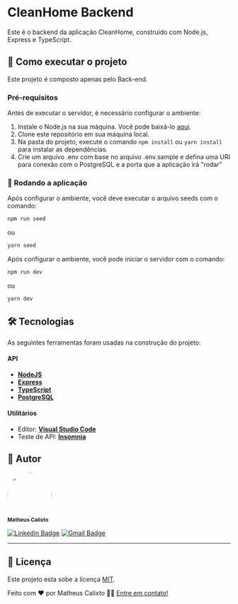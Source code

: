 # CleanHome Backend

Este é o backend da aplicação CleanHome, construído com Node.js, Express e TypeScript.

## 🚀 Como executar o projeto

Este projeto é composto apenas pelo Back-end.

### Pré-requisitos

Antes de executar o servidor, é necessário configurar o ambiente:

1. Instale o Node.js na sua máquina. Você pode baixá-lo [aqui](https://nodejs.org/en/download/).
2. Clone este repositório em sua máquina local.
3. Na pasta do projeto, execute o comando `npm install` ou `yarn install` para instalar as dependências.
4. Crie um arquivo .env com base no arquivo .env.sample e defina uma URI para conexão com o PostgreSQL e a porta que a aplicação irá "rodar"

### 🧭 Rodando a aplicação
Após configurar o ambiente, você deve executar o arquivo seeds com o comando:

```sh
npm run seed
```
ou

```sh
yarn seed
```

Após configurar o ambiente, você pode iniciar o servidor com o comando:

```sh
npm run dev
```
ou

```sh
yarn dev
```
## 🛠 Tecnologias

As seguintes ferramentas foram usadas na construção do projeto:

#### **API**

-   **[NodeJS](https://nodejs.org/en)**
-   **[Express](https://expressjs.com/pt-br/)**
-   **[TypeScript](https://www.typescriptlang.org/)**
-   **[PostgreSQL](https://www.postgresql.org/)**

#### **Utilitários**

-   Editor:  **[Visual Studio Code](https://code.visualstudio.com/)**
-   Teste de API:  **[Insomnia](https://insomnia.rest/)**


## 🦸 Autor

<a href="https://www.linkedin.com/in/matheus-calixto-silva/">
 <img style="border-radius: 50%;" src="https://avatars.githubusercontent.com/u/56086100?v=4" width="100px;" alt=""/>
 <br />
 <sub><b>Matheus Calixto</b></sub></a> <a href="https://www.linkedin.com/in/matheus-calixto-silva/" title="Linkedin"></a>
 <br />

[![Linkedin Badge](https://img.shields.io/badge/-Matheus-blue?style=flat-square&logo=Linkedin&logoColor=white&link=https://www.linkedin.com/in/matheus-calixto-silva/)](https://www.linkedin.com/in/matheus-calixto-silva/)
[![Gmail Badge](https://img.shields.io/badge/-matheuscalixto8@gmail.com-c14438?style=flat-square&logo=Gmail&logoColor=white&link=mailto:matheuscalixto8@gmail.com)](mailto:matheuscalixto8@gmail.com)

---

## 📝 Licença

Este projeto esta sobe a licença [MIT](./LICENSE).

Feito com ❤️ por Matheus Calixto 👋🏽 [Entre em contato!](https://www.linkedin.com/in/matheus-calixto-silva/)
